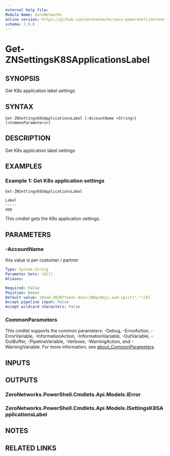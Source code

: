 ```yaml
---
external help file:
Module Name: ZeroNetworks
online version: https://github.com/zeronetworks/zero-powershell/zeronetworks/get-znsettingsk8sapplicationslabel
schema: 2.0.0
---
```


# Get-ZNSettingsK8SApplicationsLabel

## SYNOPSIS
Get K8s application label settings

## SYNTAX

```
Get-ZNSettingsK8SApplicationsLabel [-AccountName <String>] [<CommonParameters>]
```

## DESCRIPTION
Get K8s application label settings

## EXAMPLES

### Example 1: Get K8s application settings
```powershell
Get-ZNSettingsK8SApplicationsLabel
```

```output
Label
-----
app
```

This cmdlet gets the K8s application settings.

## PARAMETERS

### -AccountName
this value is per customer / partner

```yaml
Type: System.String
Parameter Sets: (All)
Aliases:

Required: False
Position: Named
Default value: (Read-ZNJWTtoken $env:ZNApiKey).aud.split(".")[0]
Accept pipeline input: False
Accept wildcard characters: False
```

### CommonParameters
This cmdlet supports the common parameters: -Debug, -ErrorAction, -ErrorVariable, -InformationAction, -InformationVariable, -OutVariable, -OutBuffer, -PipelineVariable, -Verbose, -WarningAction, and -WarningVariable. For more information, see [about_CommonParameters](http://go.microsoft.com/fwlink/?LinkID=113216).

## INPUTS

## OUTPUTS

### ZeroNetworks.PowerShell.Cmdlets.Api.Models.IError

### ZeroNetworks.PowerShell.Cmdlets.Api.Models.ISettingsK8SApplicationsLabel

## NOTES

## RELATED LINKS

